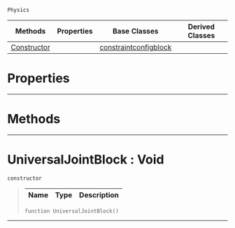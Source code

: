  `Physics`

|Methods|Properties|Base Classes|Derived Classes|
|---|---|---|---|
|[ Constructor](universaljointblock.md#universaljointblock-void)| |[constraintconfigblock](constraintconfigblock.md)| |


 #  Properties


---  
 #  Methods


---  
 #  UniversalJointBlock : Void

 `constructor`

> 
> |Name|Type|Description|
> |---|---|---|
> ```TS:Nada
> function UniversalJointBlock()
> ``` 


---  
 

 